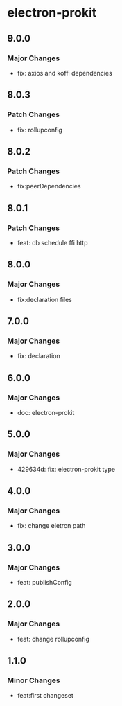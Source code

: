# electron-prokit

## 9.0.0

### Major Changes

- fix: axios and koffi dependencies

## 8.0.3

### Patch Changes

- fix: rollupconfig

## 8.0.2

### Patch Changes

- fix:peerDependencies

## 8.0.1

### Patch Changes

- feat: db schedule ffi http

## 8.0.0

### Major Changes

- fix:declaration files

## 7.0.0

### Major Changes

- fix: declaration

## 6.0.0

### Major Changes

- doc: electron-prokit

## 5.0.0

### Major Changes

- 429634d: fix: electron-prokit type

## 4.0.0

### Major Changes

- fix: change eletron path

## 3.0.0

### Major Changes

- feat: publishConfig

## 2.0.0

### Major Changes

- feat: change rollupconfig

## 1.1.0

### Minor Changes

- feat:first changeset
